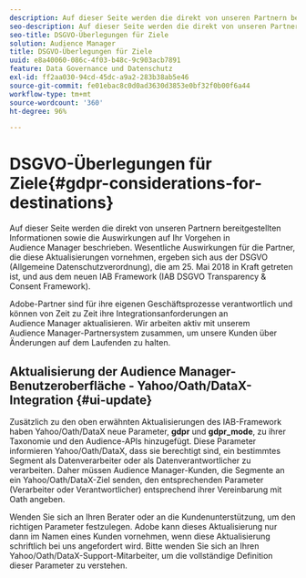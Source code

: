 ```yaml
---
description: Auf dieser Seite werden die direkt von unseren Partnern bereitgestellten Informationen sowie die Auswirkungen auf Ihr Vorgehen in Audience Manager beschrieben. Wesentliche Auswirkungen für die Partner, die diese Aktualisierungen vornehmen, ergeben sich aus der DSGVO (Allgemeine Datenschutzverordnung), die am 25. Mai 2018 in Kraft getreten ist, und aus dem neuen IAB Framework (IAB DSGVO Transparency & Consent Framework).
seo-description: Auf dieser Seite werden die direkt von unseren Partnern bereitgestellten Informationen sowie die Auswirkungen auf Ihr Vorgehen in Audience Manager beschrieben. Wesentliche Auswirkungen für die Partner, die diese Aktualisierungen vornehmen, ergeben sich aus der DSGVO (Allgemeine Datenschutzverordnung), die am 25. Mai 2018 in Kraft getreten ist, und aus dem neuen IAB Framework (IAB DSGVO Transparency & Consent Framework).
seo-title: DSGVO-Überlegungen für Ziele
solution: Audience Manager
title: DSGVO-Überlegungen für Ziele
uuid: e8a40060-086c-4f03-b48c-9c903acb7891
feature: Data Governance und Datenschutz
exl-id: ff2aa030-94cd-45dc-a9a2-283b38ab5e46
source-git-commit: fe01ebac8c0d0ad3630d3853e0bf32f0b00f6a44
workflow-type: tm+mt
source-wordcount: '360'
ht-degree: 96%

---
```


# DSGVO-Überlegungen für Ziele{#gdpr-considerations-for-destinations}

Auf dieser Seite werden die direkt von unseren Partnern bereitgestellten Informationen sowie die Auswirkungen auf Ihr Vorgehen in Audience Manager beschrieben. Wesentliche Auswirkungen für die Partner, die diese Aktualisierungen vornehmen, ergeben sich aus der DSGVO (Allgemeine Datenschutzverordnung), die am 25. Mai 2018 in Kraft getreten ist, und aus dem neuen IAB Framework (IAB DSGVO Transparency &amp; Consent Framework).

Adobe-Partner sind für ihre eigenen Geschäftsprozesse verantwortlich und können von Zeit zu Zeit ihre Integrationsanforderungen an Audience Manager aktualisieren. Wir arbeiten aktiv mit unserem Audience Manager-Partnersystem zusammen, um unsere Kunden über Änderungen auf dem Laufenden zu halten.

<!-- ## Audience Manager Partner Updates - ID Syncs {#partner-updates-id-syncs}

Some partners, as listed in the table below, have changed their integration requirements with Audience Manager to include support based on the IAB Framework, in order to comply with GDPR standards.

<table id="table_335A470D4F10434E9CF587089FB54B0C"> 
 <thead> 
  <tr> 
   <th colname="col1" class="entry"> <p>Partner Name </p> </th> 
   <th colname="col2" class="entry"> <p>Expected Impact </p> </th> 
   <th colname="col3" class="entry"> <p>Status of the change </p> </th> 
  </tr>
 </thead>
 <tbody> 
  <tr> 
   <td colname="col1"> <p>Yahoo/Oath/DataX </p> </td> 
   <td colname="col2"> <p>ID syncs for users in the European Union are dropped by the partner </p> </td> 
   <td colname="col3"> <p>Live since May 22nd 2018 </p> </td> 
  </tr> 
  <tr> 
   <td colname="col1"> <p>Trade Desk </p> </td> 
   <td colname="col2"> <p>ID syncs for users in the European Union are dropped by the partner </p> </td> 
   <td colname="col3"> <p>Not live yet </p> </td> 
  </tr> 
  <tr> 
   <td colname="col1"> <p>Rubicon </p> </td> 
   <td colname="col2"> <p>ID syncs for users in the European Union are dropped by the partner </p> </td> 
   <td colname="col3"> <p>Not live yet </p> </td> 
  </tr> 
  <tr> 
   <td colname="col1"> <p>LiveRamp </p> </td> 
   <td colname="col2"> <p>ID syncs for users in the European Union are dropped by the partner </p> </td> 
   <td colname="col3"> <p>Not live yet </p> </td> 
  </tr> 
 </tbody> 
</table> -->

## Aktualisierung der Audience Manager-Benutzeroberfläche - Yahoo/Oath/DataX-Integration {#ui-update}

Zusätzlich zu den oben erwähnten Aktualisierungen des IAB-Framework haben Yahoo/Oath/DataX neue Parameter, **gdpr** und **gdpr_mode**, zu ihrer Taxonomie und den Audience-APIs hinzugefügt. Diese Parameter informieren Yahoo/Oath/DataX, dass sie berechtigt sind, ein bestimmtes Segment als Datenverarbeiter oder als Datenverantwortlicher zu verarbeiten. Daher müssen Audience Manager-Kunden, die Segmente an ein Yahoo/Oath/DataX-Ziel senden, den entsprechenden Parameter (Verarbeiter oder Verantwortlicher) entsprechend ihrer Vereinbarung mit Oath angeben.

Wenden Sie sich an Ihren Berater oder an die Kundenunterstützung, um den richtigen Parameter festzulegen. Adobe kann dieses Aktualisierung nur dann im Namen eines Kunden vornehmen, wenn diese Aktualisierung schriftlich bei uns angefordert wird. Bitte wenden Sie sich an Ihren Yahoo/Oath/DataX-Support-Mitarbeiter, um die vollständige Definition dieser Parameter zu verstehen.
